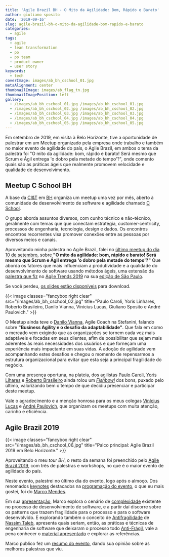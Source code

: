 ```yaml
---
title: 'Agile Brazil BH - O Mito da Agilidade: Bom, Rápido e Barato'
author: giuliano sposito
date: '2019-09-16'
slug: agile-brazil-bh-o-mito-da-agilidade-bom-rapido-e-barato
categories:
  - agile
tags:
  - agile
  - lean transformation
  - po
  - po team
  - product owner
  - user story
keywords:
  - tech
coverImage: images/ab_bh_cschool_01.jpg
metaAlignment: center
thumbnailImage: images/ab_flag_tn.jpg
thumbnailImagePosition: left
gallery:
  - /images/ab_bh_cschool_01.jpg /images/ab_bh_cschool_01.jpg
  - /images/ab_bh_cschool_02.jpg /images/ab_bh_cschool_02.jpg
  - /images/ab_bh_cschool_03.jpg /images/ab_bh_cschool_03.jpg
  - /images/ab_bh_cschool_04.jpg /images/ab_bh_cschool_04.jpg
  - /images/ab_bh_cschool_05.jpg /images/ab_bh_cschool_05.jpg
---
```


Em setembro de 2019, em visita à Belo Horizonte, tive a oportunidade de palestrar em um Meetup organizado pela empresa onde trabalho e também no maior evento de agilidade do país, o Agile Brazil, em ambos o tema da palestra foi "O mito da agilidade: bom, rápido e barato! Será mesmo que Scrum e Ágil entrega 'o dobro pela metade do tempo'?", onde comento quais são as práticas ágeis que realmente promovem velocidade e qualidade de desenvolvimento.

<!--more-->

## Meetup C School BH

A base da [CI&T](https://br.ciandt.com/) em  [BH](https://br.ciandt.com/CIANDT-em-Belo-Horizonte) organiza um meetup uma vez por mês, aberto à comunidade de desenvolvimento de software e agilidade chamado [C School](https://www.meetup.com/pt-BR/ciandt/).

O grupo aborda assuntos diversos, com cunho técnico e não-técnico, geralmente com temas que que conectam estratégia, customer-centricity, processos de engenharia, tecnologia, design e dados. Os encontros encontros recorrentes visa promover conexões entre as pessoas por diversos meios e canais.

Aproveitando minha palestra no Agile Brazil, falei no [último meetup do dia 10 de setembro](https://www.meetup.com/pt-BR/ciandt/events/264528249/), sobre **"O mito da agilidade: bom, rápido e barato! Será mesmo que Scrum e Ágil entrega 'o dobro pela metade do tempo'?"** Que aborda os fatores que mais influenciam a produtividade e a qualidade do desenvolvimento de software usando métodos ágeis, uma extensão da [palestra que fiz](/2019/04/agile-trends-ready-ready-po-team-heijunka/) no [Agile Trends 2019](http://agiletrendsbr.com) na sua [edição de São Paulo](http://agiletrendsbr.com/programacao-agiletrends-2019/).

Se você perdeu, [os slides estão disponíveis](https://eventmobi-files.s3.amazonaws.com/events/37810/7372856d-def6-46fd-8632-794768f2b08e) para download.

<p></p>


{{< image classes="fancybox right clear" src="/images/ab_bh_cschool_02.jpg" title="Paulo Caroli, Yoris Linhares, Roberto Brasileiro, Danilo Vianna, Vinicius Lucas, Giuliano Sposito e André Paulovich." >}}

<p></p>

O Meetup ainda teve o [Danilo Vianna](https://www.linkedin.com/in/danilovianna/), Agile Coach na Stefanini, falando sobre **"Business Agility e o desafio da adaptabilidade"**. Que fala em como o mercado vem exigindo que as organizações se tornem cada vez mais adaptáveis e focadas em seus clientes, afim de possibilitar que sejam mais aderentes às reais necessidades dos usuários e que forneçam uma experiência mais impactante em suas vidas. A adoção de agilidade vem acompanhando estes desafios e chegou o momento de repensarmos a estrutura organizacional para evitar que esta seja a principal fragilidade do negócio. 

Com uma presença oportuna, na plateia, dos agilistas [Paulo Caroli](https://www.linkedin.com/in/paulocaroli/), [Yoris Lihares](https://www.linkedin.com/in/yorisls/) e [Roberto Brasileiro](https://www.linkedin.com/in/robertobrasileiro/) ainda rolou um _[Fishbowl](http://agiletrendsbr.com/fishbowls/)_ dos bons, puxado pelo último, valorizando bem o tempo de que decidiu presenciar e participar deste meetup.

Vale o agradecimento e a menção honrosa para os meus colegas [Vinícius Lucas](https://www.linkedin.com/in/viniciuslucas/) e [André Paulovich](https://www.linkedin.com/in/andrepaulovich/), que organizam os meetups com muita atenção, carinho e eficiência.

## Agile Brazil 2019

<p></p>


{{< image classes="fancybox right clear" src="/images/ab_bh_cschool_06.jpg" title="Palco principal: Agile Brazil 2019 em Belo Horizonte." >}}

<p></p>

Aproveitando o meu _tour BH_, o resto da semana foi preenchido pelo [Agile Brazil 2019](https://www.agilebrazil.com/2019/), com três de palestras e workshops, no que é o maior evento de agilidade do país. 

Neste evento, palestrei no último dia do evento, logo após o almoço. Dos renomados [keynotes](https://www.agilebrazil.com/2019/) destacados na [programação do evento](https://eventmobi.com/agilebrazil2019/), o que eu mais gostei, foi do [Marco Mendes](https://www.linkedin.com/in/marcomendes/).

Em sua [apresentação](https://eventmobi-files.s3.amazonaws.com/events/37810/8d18d7cd-b42b-4d36-a680-8af6b9f3c728), Marco explora o cenário de [complexidade](https://en.wikipedia.org/wiki/Cynefin_framework) existente no processo de desenvolvimento de software, e a partir daí discorre sobre os patterns que trazem fragilidade para o processo e para o software desenvolvido. E explorando também o conceito de [Antifragilidade](https://www.amazon.com.br/Antifr%C3%A1gil-Coisas-que-beneficiam-caos/dp/8576846136) de [Nassim Taleb](https://pt.wikipedia.org/wiki/Nassim_Nicholas_Taleb), apresenta quais seriam, então, as práticas e técnicas de engenharia de software que deixaram o processo todo [Anti-Frágil](https://en.wikipedia.org/wiki/Antifragility), vale a pena conhecer o [material apresentado](https://eventmobi-files.s3.amazonaws.com/events/37810/8d18d7cd-b42b-4d36-a680-8af6b9f3c728) e explorar as referências. 

Marco publico fez um [resumo do evento](https://medium.com/@marco_s_mendes/agile-brazil-2019-o-bom-o-mau-e-o-feio-2509b66f05e6), dando sua opinião sobre as melhores palestras que viu.

<p></p>
